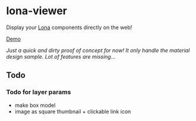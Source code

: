 # lona-viewer

Display your [Lona](https://github.com/airbnb/Lona) components directly on the web!

[Demo](https://guillaumesalles.github.io/lona-viewer/)

_Just a quick and dirty proof of concept for now! It only handle the material design sample. Lot of features are missing..._

## Todo

### Todo for layer params

* make box model
* image as square thumbnail + clickable link icon
